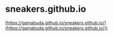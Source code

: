 # sneakers.github.io
[https://gamabuda.github.io/sneakers.github.io/](https://gamabuda.github.io/sneakers.github.io/))

